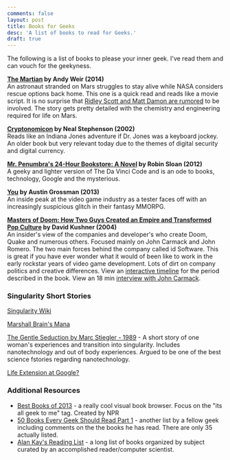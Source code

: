 ```yaml
---
comments: false
layout: post
title: Books for Geeks
desc: 'A list of books to read for Geeks.'
draft: true
---
```


The following is a list of books to please your inner geek. I've read them and can vouch for the geekyness.

<!--
[Ready Player One]
-->

[1]: http://www.amazon.com/gp/product/B00EMXBDMA/ref=as_li_tl?ie=UTF8&camp=1789&creative=390957&creativeASIN=B00EMXBDMA&linkCode=as2&tag=jokecamp-20&linkId=7IRGJBD2LF73UZCF
[2]: http://www.amazon.com/gp/product/0060512806/ref=as_li_ss_tl?ie=UTF8&amp;camp=1789&amp;creative=390957&amp;creativeASIN=0060512806&amp;linkCode=as2&amp;tag=jokecamp-20

[3]: http://www.amazon.com/gp/product/B008FPOIT6/ref=as_li_ss_tl?ie=UTF8&amp;camp=1789&amp;creative=390957&amp;creativeASIN=B008FPOIT6&amp;linkCode=as2&amp;tag=jokecamp-20

[4]: http://www.amazon.com/gp/product/0316198536/ref=as_li_ss_tl?ie=UTF8&amp;camp=1789&amp;creative=390957&amp;creativeASIN=0316198536&amp;linkCode=as2&amp;tag=jokecamp-20

[5]: http://www.amazon.com/gp/product/0812972155?ie=UTF8&amp;camp=213733&amp;creative=393185&amp;creativeASIN=0812972155&amp;linkCode=shr&amp;tag=jokecamp-20&amp;qid=1384718277&amp;sr=1-1

**[The Martian][1] by Andy Weir (2014)**<br>
An astronaut stranded on Mars struggles to stay alive while NASA considers rescue options back home. This one is a quick read and reads like a movie script. It is no surprise that [Ridley Scott and Matt Damon are rumored](http://www.hollywoodreporter.com/heat-vision/ridley-scott-direct-matt-damon-703887) to be involved. The story gets pretty detailed with the chemistry and engineering required for life on Mars.

**[Cryptonomicon][2] by Neal Stephenson (2002)**<br>
Reads like an Indiana Jones adventure if Dr. Jones was a keyboard jockey. An older book but very relevant today due to the themes of digital security and digital currency.

**[Mr. Penumbra's 24-Hour Bookstore: A Novel][3] by Robin Sloan (2012)**<br>
A geeky and lighter version of The Da Vinci Code and is an ode to books, technology, Google and the mysterious.


**[You][4] by Austin Grossman (2013)**<br>
An inside peak at the video game industry as a tester faces off with an increasingly suspicious glitch in their fantasy MMORPG.

**[Masters of Doom: How Two Guys Created an Empire and Transformed Pop Culture][5] by David Kushner (2004)**<br>
An insider's view of the companies and developer's who create Doom, Quake and numerous others. Focused mainly on John Carmack and John Romero. The two main forces behind the company called id Software. This is great if you have ever wonder what it would of been like to work in the early rockstar years of video game development. Lots of dirt on company politics and creative differences. View an <a href="http://www.jokecamp.com/doom">interactive timeline</a> for the period described in the book. View an 18 min <a href="http://youtu.be/NYa8kirsUfg">interview with John Carmack</a>.

### Singularity Short Stories

[Singularity Wiki](http://en.wikipedia.org/wiki/Technological_singularity)

[Marshall Brain's Mana](https://news.ycombinator.com/item?id=5367235)

[The Gentle Seduction by Marc Stiegler - 1989](http://www.skyhunter.com/marcs/GentleSeduction.html) - A short story of one woman's experiences and transition into singularity. Includes nanotechnology and out of body experiences. Argued to be one of the best science fstories regarding nanotechnology.

[Life Extension at Google?](http://www.zdnet.com/google-exec-hints-at-ultimate-recruitment-perk-for-top-engineers-life-extension-7000018216/)

### Additional Resources
- [Best Books of 2013](http://apps.npr.org/best-books-2013/#/tag/its-all-geek-to-me "Best Books of 2013 by NPR") - a really cool visual book browser. Focus on the "its all geek to me" tag. Created by NPR
- [50 Books Every Geek Should Read Part 1](http://www.amazon.com/Books-Every-Geek-Should-Read/lm/RNB6EQAZW3MSX/?_encoding=UTF8&amp;camp=1789&amp;creative=390957&amp;linkCode=ur2&amp;tag=jokecamp-20) - another list by a fellow geek including comments on the the books he has read. There are only 35 actually listed.
- [Alan Kay's Reading List](http://c2.com/cgi/wiki?AlanKaysReadingList) - a long list of books organized by subject curated by an accomplished reader/computer scientist.
